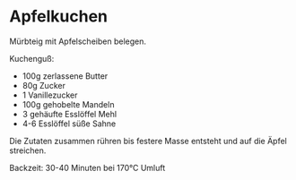 # Apfelkuchen
Mürbteig mit Apfelscheiben belegen.

Kuchenguß:
* 100g zerlassene Butter
* 80g Zucker
* 1 Vanillezucker
* 100g gehobelte Mandeln
* 3 gehäufte Esslöffel Mehl
* 4-6 Esslöffel süße Sahne

Die Zutaten zusammen rühren bis festere Masse entsteht und auf die Äpfel streichen.

Backzeit: 30-40 Minuten bei 170°C Umluft